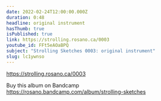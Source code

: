 ```yaml
---
date: 2022-02-24T12:00:00.000Z
duration: 0:48
headline: original instrument
hasThumb: true
isPublished: true
link: https://strolling.rosano.ca/0003
youtube_id: FFt5eAOaBPQ
subject: "Strolling Sketches 0003: original instrument"
slug: lc1ywnso
---
```

https://strolling.rosano.ca/0003

Buy this album on Bandcamp https://rosano.bandcamp.com/album/strolling-sketches
